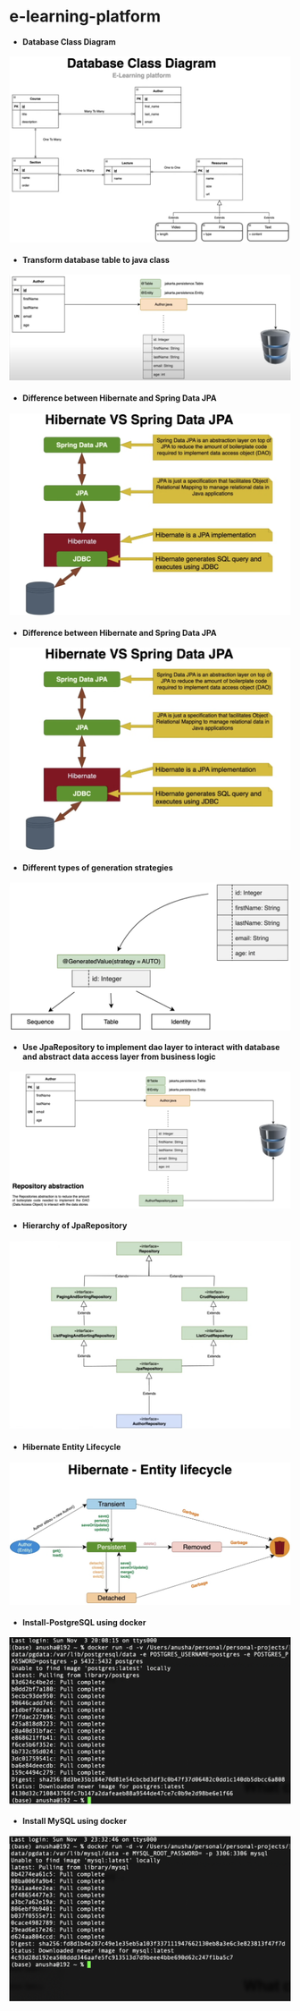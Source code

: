 # e-learning-platform

- #### Database Class Diagram
![Pic not found](diagrams/database-class-diagram.png)

- #### Transform database table to java class
![Pic not found](diagrams/transform-database-table-to-java-class.png)

- #### Difference between Hibernate and Spring Data JPA
![Pic not found](diagrams/difference-between-hibernate-and-spring-data-jpa.png)

- #### Difference between Hibernate and Spring Data JPA
![Pic not found](diagrams/difference-between-hibernate-and-spring-data-jpa.png)

- #### Different types of generation strategies
![Pic not found](diagrams/different-types-of-generation-strategies.png)

- #### Use JpaRepository to implement dao layer to interact with database and abstract data access layer from business logic
![Pic not found](diagrams/use-jpa-repository-to-implement-dao-layer-to-interact-with-database-and-abstract-data-access-layer-from-business-logic.png)

- #### Hierarchy of JpaRepository 
![Pic not found](diagrams/hierarchy-of-jpa-repository.png)

- #### Hibernate Entity Lifecycle
![Pic not found](diagrams/hibernate-entity-lifecycle.png)

- #### Install-PostgreSQL using docker
![Pic not found](diagrams/install-postgresql-using-docker.png)

- #### Install MySQL using docker
![Pic not found](diagrams/install-mysql-using-docker.png)